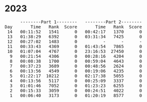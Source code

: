 # 2023

<pre>
      --------Part 1--------   --------Part 2--------
Day       Time   Rank  Score       Time   Rank  Score
 14   00:11:52   1541      0   00:42:17   1370      0
 13   01:38:29   6392      0   03:31:34   7425      0
 12   00:27:02   1483      0          -      -      -
 11   00:33:43   4369      0   01:43:54   7865      0
 10   01:07:04   4767      0   23:16:53  27450      0
  9   00:21:54   4306      0   00:28:16   4204      0
  8   00:08:38   1700      0   00:59:04   4643      0
  7   00:37:23   3689      0   00:48:56   2624      0
  6   00:13:56   4549      0   00:19:06   4235      0
  5   01:22:17  10212      0   02:17:38   5055      0
  4   00:13:56   5117      0   00:25:09   3337      0
  3   01:01:46   7052      0   01:23:23   6255      0
  2   00:15:33   3059      0   00:24:51   4022      0
  1   00:06:40   3173      0   01:20:19   8577      0
</pre>
